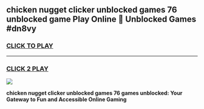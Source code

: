 
## chicken nugget clicker unblocked games 76 unblocked game Play Online 👋 Unblocked Games #dn8vy
<h3>
<a href="https://premium.freeplayer.one?title=chicken_nugget_clicker_unblocked_games_76&ref=21F">CLICK TO PLAY</a></h3>
<hr>

<h3>
<a href="https://premium.freeplayer.one?title=chicken_nugget_clicker_unblocked_games_76&ref=21F">CLICK 2 PLAY</a>
  
</h3>

<a href="https://premium.freeplayer.one?title=chicken_nugget_clicker_unblocked_games_76&ref=21F/"><img src="https://clearcache.store/games.png"></a>


**chicken nugget clicker unblocked games 76 games unblocked: Your Gateway to Fun and Accessible Online Gaming**
